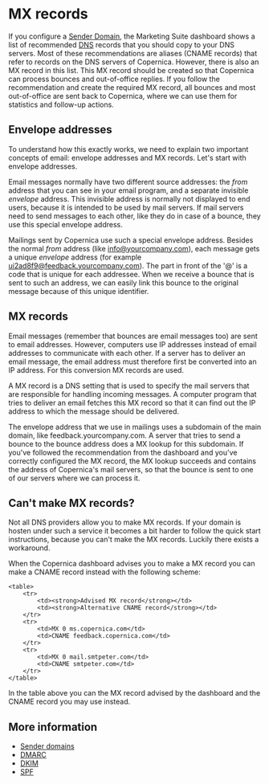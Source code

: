 # MX records

If you configure a [Sender Domain](./sender-domains.md), the Marketing Suite
dashboard shows a list of recommended [DNS](./dns.md) records that you should
copy to your DNS servers. Most of these recommendations are aliases (CNAME
records) that refer to records on the DNS servers of Copernica. However, there
is also an MX record in this list. This MX record should be created so that 
Copernica can process bounces and out-of-office replies. If you follow the
recommendation and create the required MX record, all bounces and most 
out-of-office are sent back to Copernica, where we can use them for statistics
and follow-up actions.

## Envelope addresses

To understand how this exactly works, we need to explain two important concepts
of email: envelope addresses and MX records. Let's start with envelope addresses.

Email messages normally have two different source addresses: the *from* address
that you can see in your email program, and a separate invisible *envelope* address.
This invisible address is normally not displayed to end users, because it is 
intended to be used by mail servers. If mail servers need to send messages to 
each other, like they do in case of a bounce, they use this special envelope address.

Mailings sent by Copernica use such a special envelope address. Besides the normal 
*from* address (like info@yourcompany.com), each message gets a unique *envelope* 
address (for example ui2ad8f9@feedback.yourcompany.com). The part in front of 
the '@' is a code that is unique for each addressee. When we receive a bounce that
is sent to such an address, we can easily link this bounce to the original message 
because of this unique identifier. 

## MX records

Email messages (remember that bounces are email messages too) are sent to email 
addresses. However, computers use IP addresses instead of email addresses to 
communicate with each other. If a server has to deliver an email message, the 
email address must therefore first be converted into an IP address. For this 
conversion MX records are used.

A MX record is a DNS setting that is used to specify the mail servers that are
responsible for handling incoming messages. A computer program that tries to
deliver an email fetches this MX record so that it can find out the IP address
to which the message should be delivered.

The envelope address that we use in mailings uses a subdomain of the main domain, 
like feedback.yourcompany.com. A server that tries to send a bounce to the
bounce address does a MX lookup for this subdomain. If you've followed the
recommendation from the dashboard and you've correctly configured the MX record,
the MX lookup succeeds and contains the address of Copernica's mail servers, so
that the bounce is sent to one of our servers where we can process it.

## Can't make MX records?

Not all DNS providers allow you to make MX records. If your domain is 
hosten under such a service it becomes a bit harder to follow the quick 
start instructions, because you can't make the MX records. Luckily there 
exists a workaround.

When the Copernica dashboard advises you to make a MX record you can make 
a CNAME record instead with the following scheme:

```text
<table>
    <tr>
        <td><strong>Advised MX record</strong></td>
        <td><strong>Alternative CNAME record</strong></td>
    </tr>
    <tr>
        <td>MX 0 ms.copernica.com</td>
        <td>CNAME feedback.copernica.com</td>
    </tr>
    <tr>
        <td>MX 0 mail.smtpeter.com</td>
        <td>CNAME smtpeter.com</td>
    </tr>
</table>
```

In the table above you can the MX record advised by the dashboard and 
the CNAME record you may use instead.

## More information

* [Sender domains](./sender-domains)
* [DMARC](./dmarc)
* [DKIM](./dkim)
* [SPF](./spf)
